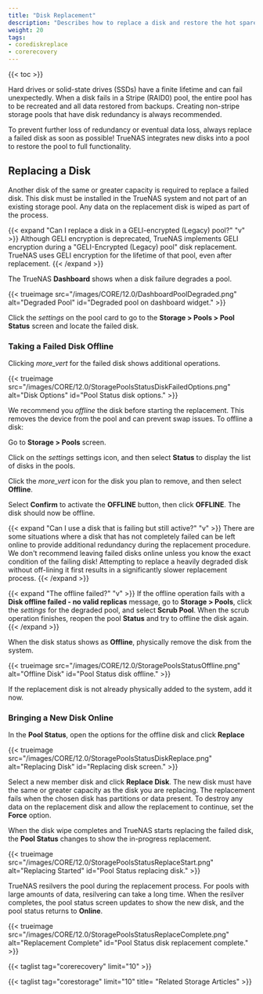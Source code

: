 ```yaml
---
title: "Disk Replacement"
description: "Describes how to replace a disk and restore the hot spare in TrueNAS CORE."
weight: 20
tags:
- corediskreplace
- corerecovery
---
```


{{< toc >}}

Hard drives or solid-state drives (SSDs) have a finite lifetime and can fail unexpectedly.
When a disk fails in a Stripe (RAID0) pool, the entire pool has to be recreated and all data restored from backups.
Creating non-stripe storage pools that have disk redundancy is always recommended.

To prevent further loss of redundancy or eventual data loss, always replace a failed disk as soon as possible!
TrueNAS integrates new disks into a pool to restore the pool to full functionality.

## Replacing a Disk

Another disk of the same or greater capacity is required to replace a failed disk.
This disk must be installed in the TrueNAS system and not part of an existing storage pool.
Any data on the replacement disk is wiped as part of the process.

{{< expand "Can I replace a disk in a GELI-encrypted (Legacy) pool?" "v" >}}
Although GELI encryption is deprecated, TrueNAS implements GELI encryption during a "GELI-Encrypted (Legacy) pool" disk replacement. TrueNAS uses GELI encryption for the lifetime of that pool, even after replacement.
{{< /expand >}}

The TrueNAS **Dashboard** shows when a disk failure degrades a pool.

{{< trueimage src="/images/CORE/12.0/DashboardPoolDegraded.png" alt="Degraded Pool" id="Degraded pool on dashboard widget." >}}

Click the <i class="material-icons" aria-hidden="true" title="Settings">settings</i> on the pool card to go to the **Storage > Pools > Pool Status** screen and locate the failed disk.

### Taking a Failed Disk Offline

Clicking <i class="material-icons" aria-hidden="true" title="Options">more_vert</i> for the failed disk shows additional operations.

{{< trueimage src="/images/CORE/12.0/StoragePoolsStatusDiskFailedOptions.png" alt="Disk Options" id="Pool Status disk options." >}}

We recommend you *offline* the disk before starting the replacement. 
This removes the device from the pool and can prevent swap issues. To offline a disk:

Go to **Storage > Pools** screen. 

Click on the <i class="material-icons" aria-hidden="true" title="Settings">settings</i> settings icon, and then select **Status** to display the list of disks in the pools.

Click the <i class="material-icons" aria-hidden="true" title="Options">more_vert</i> icon for the disk you plan to remove, and then select **Offline**.

Select **Confirm** to activate the **OFFLINE** button, then click **OFFLINE**. The disk should now be offline.

{{< expand "Can I use a disk that is failing but still active?" "v" >}}
There are some situations where a disk that has not completely failed can be left online to provide additional redundancy during the replacement procedure.
We don't recommend leaving failed disks online unless you know the exact condition of the failing disk!
Attempting to replace a heavily degraded disk without off-lining it first results in a significantly slower replacement process.
{{< /expand >}}

{{< expand "The offline failed?" "v" >}}
If the offline operation fails with a **Disk offline failed - no valid replicas** message, go to **Storage > Pools**, click the <i class="material-icons" aria-hidden="true" title="Settings">settings</i> for the degraded pool, and select **Scrub Pool**.
When the scrub operation finishes, reopen the pool **Status** and try to offline the disk again.
{{< /expand >}}

When the disk status shows as **Offline**, physically remove the disk from the system.

{{< trueimage src="/images/CORE/12.0/StoragePoolsStatusOffline.png" alt="Offline Disk" id="Pool Status disk offline." >}}

If the replacement disk is not already physically added to the system, add it now.

### Bringing a New Disk Online

In the **Pool Status**, open the options for the offline disk and click **Replace**

{{< trueimage src="/images/CORE/12.0/StoragePoolsStatusDiskReplace.png" alt="Replacing Disk" id="Replacing disk screen." >}}

Select a new member disk and click **Replace Disk**.
The new disk must have the same or greater capacity as the disk you are replacing.
The replacement fails when the chosen disk has partitions or data present.
To destroy any data on the replacement disk and allow the replacement to continue, set the **Force** option.

When the disk wipe completes and TrueNAS starts replacing the failed disk, the **Pool Status** changes to show the in-progress replacement.

{{< trueimage src="/images/CORE/12.0/StoragePoolsStatusReplaceStart.png" alt="Replacing Started" id="Pool Status replacing disk." >}}

TrueNAS resilvers the pool during the replacement process.
For pools with large amounts of data, resilvering can take a long time.
When the resilver completes, the pool status screen updates to show the new disk, and the pool status returns to **Online**.

{{< trueimage src="/images/CORE/12.0/StoragePoolsStatusReplaceComplete.png" alt="Replacement Complete" id="Pool Status disk replacement complete." >}}

{{< taglist tag="corerecovery" limit="10" >}}

{{< taglist tag="corestorage" limit="10" title= "Related Storage Articles" >}}